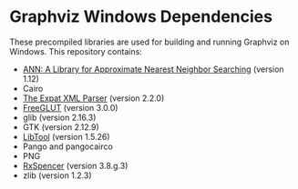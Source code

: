 # Graphviz Windows Dependencies

These precompiled libraries are used for building and running Graphviz on Windows. This repository contains:

- [ANN: A Library for Approximate Nearest Neighbor Searching](http://www.cs.umd.edu/~mount/ANN/) (version 1.12)
- Cairo
- [The Expat XML Parser](http://www.libexpat.org/) (version 2.2.0)
- [FreeGLUT](http://www.transmissionzero.co.uk/software/freeglut-devel/) (version 3.0.0)
- glib (version 2.16.3)
- GTK (version 2.12.9)
- [LibTool](http://gnuwin32.sourceforge.net/packages/libtool.htm) (version 1.5.26)
- Pango and pangocairco
- PNG
- [RxSpencer](http://gnuwin32.sourceforge.net/packages/rxspencer.htm) (version 3.8.g.3)
- zlib (version 1.2.3)
